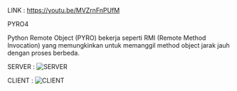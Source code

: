 LINK : https://youtu.be/MVZrnFnPUfM

PYRO4

Python Remote Object (PYRO) bekerja seperti RMI (Remote Method Invocation) yang memungkinkan untuk memanggil method object jarak jauh dengan proses berbeda.

SERVER :
![SERVER](https://github.com/kholidamagfirah/1204003_kholida_roomword/assets/74235340/8005322a-d314-424b-bda5-eae80da9018f)

CLIENT :
![CLIENT](https://github.com/kholidamagfirah/1204003_kholida_roomword/assets/74235340/379f29f7-58bd-49fd-9cd7-5c0b5201768a)

